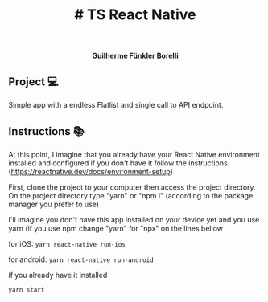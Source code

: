 
<h1 align="center">
	# TS React Native
</h1>

<br>

<h4 align="center">
  Guilherme Fünkler Borelli
</h4>

## Project 💻  

 Simple app with a endless Flatlist and single call to API endpoint.

## Instructions 📚  

At this point, I imagine that you already have your React Native environment installed and configured if you don't have it follow the instructions (https://reactnative.dev/docs/environment-setup)

First, clone the project to your computer then access the project directory. On the project directory type "yarn" or "npm i" (according to the package manager you prefer to use)

I'll imagine you don't have this app installed on your device yet and you use yarn (if you use npm change "yarn" for "npx" on the lines bellow

for iOS: `yarn react-native run-ios`

for android: `yarn react-native run-android`

if you already have it installed 

`yarn start`
